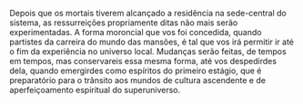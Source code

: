 ﻿Depois que os mortais tiverem alcançado a residência na sede-central do sistema, as ressurreições propriamente ditas não mais serão experimentadas. A forma moroncial que vos foi concedida, quando partistes da carreira do mundo das mansões, é tal que vos irá permitir ir até o fim da experiência no universo local. Mudanças serão feitas, de tempos em tempos, mas conservareis essa mesma forma, até vos despedirdes dela, quando emergirdes como espíritos do primeiro estágio, que é preparatório para o trânsito aos mundos de cultura ascendente e de aperfeiçoamento espiritual do superuniverso.